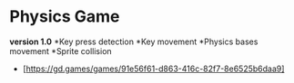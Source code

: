 # Physics Game #
**version 1.0**
*Key press detection
*Key movement
*Physics bases movement
*Sprite collision
* [https://gd.games/games/91e56f61-d863-416c-82f7-8e6525b6daa9]
